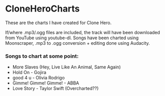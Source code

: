# CloneHeroCharts
These are the charts I have created for Clone Hero.

If/where .mp3/.ogg files are included, the track will have been downloaded from YouTube using youtube-dl.
Songs have been charted using Moonscraper, .mp3 to .ogg conversion + editing done using Audacity.

### Songs to chart at some point:
- More Slaves (Hey, Live Like An Animal, Same Again)
- Hold On - Gojira
- good 4 u - Olivia Rodrigo
- Gimme! Gimme! Gimme! - ABBA
- Love Story - Taylor Swift (Overcharted??)
